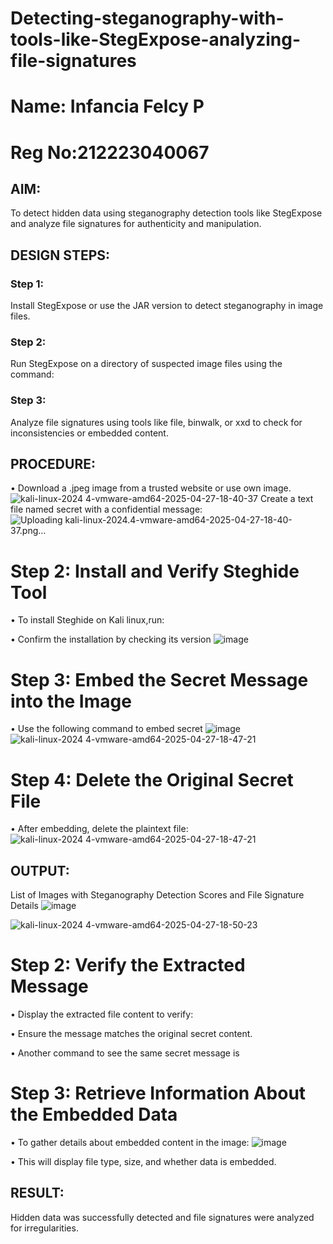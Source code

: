 # Detecting-steganography-with-tools-like-StegExpose-analyzing-file-signatures
# Name: Infancia Felcy P
# Reg No:212223040067
## AIM:
To detect hidden data using steganography detection tools like StegExpose and analyze file signatures for authenticity and manipulation.

## DESIGN STEPS:
### Step 1:
Install StegExpose or use the JAR version to detect steganography in image files.

### Step 2:
Run StegExpose on a directory of suspected image files using the command:

### Step 3:
Analyze file signatures using tools like file, binwalk, or xxd to check for inconsistencies or embedded content.

## PROCEDURE:
• Download a .jpeg image from a trusted website or use own image.
![kali-linux-2024 4-vmware-amd64-2025-04-27-18-40-37](https://github.com/user-attachments/assets/8b00c28b-83a4-4224-b603-9e2b9a77f910)
Create a text file named secret with a confidential message:
 ![Uploading kali-linux-2024.4-vmware-amd64-2025-04-27-18-40-37.png…]()
# Step 2: Install and Verify Steghide Tool
• To install Steghide on Kali linux,run:

• Confirm the installation by checking its version
![image](https://github.com/user-attachments/assets/31608271-d812-4679-9225-81462b14d18c)

# Step 3: Embed the Secret Message into the Image
• Use the following command to embed secret
![image](https://github.com/user-attachments/assets/d4195488-0b20-4b44-abdf-b623e95fa18e)
![kali-linux-2024 4-vmware-amd64-2025-04-27-18-47-21](https://github.com/user-attachments/assets/b27f0a1b-4983-4fe1-9919-b49735c2e285)


# Step 4: Delete the Original Secret File
• After embedding, delete the plaintext file:
![kali-linux-2024 4-vmware-amd64-2025-04-27-18-47-21](https://github.com/user-attachments/assets/b27f0a1b-4983-4fe1-9919-b49735c2e285)

## OUTPUT:
List of Images with Steganography Detection Scores and File Signature Details
![image](https://github.com/user-attachments/assets/3e83c0bd-c3de-4c53-b29b-31fd5c11abc3)


![kali-linux-2024 4-vmware-amd64-2025-04-27-18-50-23](https://github.com/user-attachments/assets/237da533-1f10-496c-b8b6-09655e61d69b)

# Step 2: Verify the Extracted Message
• Display the extracted file content to verify:

• Ensure the message matches the original secret content.

• Another command to see the same secret message is

# Step 3: Retrieve Information About the Embedded Data
• To gather details about embedded content in the image:
![image](https://github.com/user-attachments/assets/513a544a-b130-4c81-875d-7b007c39d5de)

• This will display file type, size, and whether data is embedded.
## RESULT:
Hidden data was successfully detected and file signatures were analyzed for irregularities.
